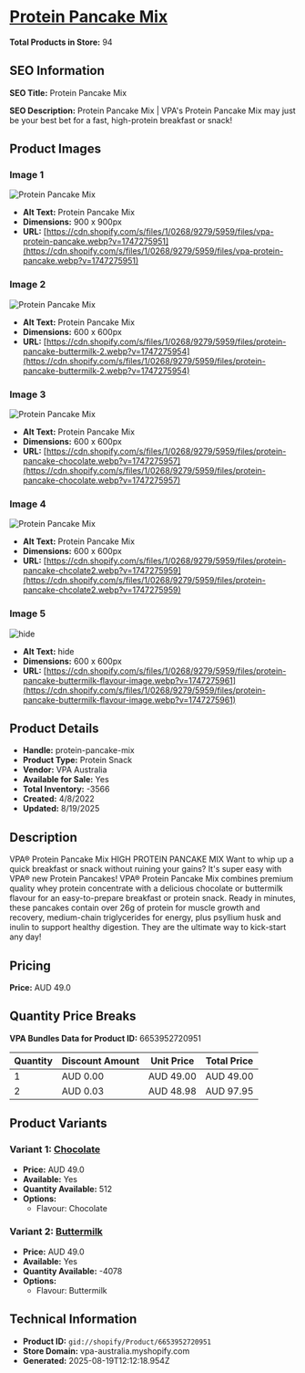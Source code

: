 # [Protein Pancake Mix](https://vpa-australia.myshopify.com/products/protein-pancake-mix)

**Total Products in Store:** 94

## SEO Information

**SEO Title:** Protein Pancake Mix

**SEO Description:** Protein Pancake Mix | VPA\'s Protein Pancake Mix may just be your best bet for a fast, high-protein breakfast or snack!

## Product Images

### Image 1
![Protein Pancake Mix](https://cdn.shopify.com/s/files/1/0268/9279/5959/files/vpa-protein-pancake.webp?v=1747275951)

- **Alt Text:** Protein Pancake Mix
- **Dimensions:** 900 x 900px
- **URL:** [https://cdn.shopify.com/s/files/1/0268/9279/5959/files/vpa-protein-pancake.webp?v=1747275951](https://cdn.shopify.com/s/files/1/0268/9279/5959/files/vpa-protein-pancake.webp?v=1747275951)

### Image 2
![Protein Pancake Mix](https://cdn.shopify.com/s/files/1/0268/9279/5959/files/protein-pancake-buttermilk-2.webp?v=1747275954)

- **Alt Text:** Protein Pancake Mix
- **Dimensions:** 600 x 600px
- **URL:** [https://cdn.shopify.com/s/files/1/0268/9279/5959/files/protein-pancake-buttermilk-2.webp?v=1747275954](https://cdn.shopify.com/s/files/1/0268/9279/5959/files/protein-pancake-buttermilk-2.webp?v=1747275954)

### Image 3
![Protein Pancake Mix](https://cdn.shopify.com/s/files/1/0268/9279/5959/files/protein-pancake-chocolate.webp?v=1747275957)

- **Alt Text:** Protein Pancake Mix
- **Dimensions:** 600 x 600px
- **URL:** [https://cdn.shopify.com/s/files/1/0268/9279/5959/files/protein-pancake-chocolate.webp?v=1747275957](https://cdn.shopify.com/s/files/1/0268/9279/5959/files/protein-pancake-chocolate.webp?v=1747275957)

### Image 4
![Protein Pancake Mix](https://cdn.shopify.com/s/files/1/0268/9279/5959/files/protein-pancake-chcolate2.webp?v=1747275959)

- **Alt Text:** Protein Pancake Mix
- **Dimensions:** 600 x 600px
- **URL:** [https://cdn.shopify.com/s/files/1/0268/9279/5959/files/protein-pancake-chcolate2.webp?v=1747275959](https://cdn.shopify.com/s/files/1/0268/9279/5959/files/protein-pancake-chcolate2.webp?v=1747275959)

### Image 5
![hide](https://cdn.shopify.com/s/files/1/0268/9279/5959/files/protein-pancake-buttermilk-flavour-image.webp?v=1747275961)

- **Alt Text:** hide
- **Dimensions:** 600 x 600px
- **URL:** [https://cdn.shopify.com/s/files/1/0268/9279/5959/files/protein-pancake-buttermilk-flavour-image.webp?v=1747275961](https://cdn.shopify.com/s/files/1/0268/9279/5959/files/protein-pancake-buttermilk-flavour-image.webp?v=1747275961)

## Product Details

- **Handle:** protein-pancake-mix
- **Product Type:** Protein Snack
- **Vendor:** VPA Australia
- **Available for Sale:** Yes
- **Total Inventory:** -3566
- **Created:** 4/8/2022
- **Updated:** 8/19/2025

## Description

VPA® Protein Pancake Mix HIGH PROTEIN PANCAKE MIX Want to whip up a quick breakfast or snack without ruining your gains? It's super easy with VPA® new Protein Pancakes! VPA® Protein Pancake Mix combines premium quality whey protein concentrate with a delicious chocolate or buttermilk flavour for an easy-to-prepare breakfast or protein snack. Ready in minutes, these pancakes contain over 26g of protein for muscle growth and recovery, medium-chain triglycerides for energy, plus psyllium husk and inulin to support healthy digestion. They are the ultimate way to kick-start any day!

## Pricing

**Price:** AUD 49.0

## Quantity Price Breaks

**VPA Bundles Data for Product ID:** 6653952720951

| Quantity | Discount Amount | Unit Price | Total Price |
|----------|----------------|------------|-------------|
| 1 | AUD 0.00 | AUD 49.00 | AUD 49.00 |
| 2 | AUD 0.03 | AUD 48.98 | AUD 97.95 |

## Product Variants

### Variant 1: [Chocolate](https://vpa-australia.myshopify.com/products/protein-pancake-mix)

- **Price:** AUD 49.0
- **Available:** Yes
- **Quantity Available:** 512
- **Options:**
  - Flavour: Chocolate

### Variant 2: [Buttermilk](https://vpa-australia.myshopify.com/products/protein-pancake-mix)

- **Price:** AUD 49.0
- **Available:** Yes
- **Quantity Available:** -4078
- **Options:**
  - Flavour: Buttermilk

## Technical Information

- **Product ID:** `gid://shopify/Product/6653952720951`
- **Store Domain:** vpa-australia.myshopify.com
- **Generated:** 2025-08-19T12:12:18.954Z

